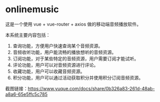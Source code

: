 # onlinemusic
这是一个使用 vue + vue-router + axios 做的移动端音频播放软件。

本系统主要内容包括：
1.	查询功能，方便用户快速查询某个音频资源。
2.	音频收听功能，用户能流畅的播放想听的音频资源。
3.	订阅功能，对于某些特定的音频资源，用户需要订阅才能试听。
4.	评论功能，用户可以对音频资源进行评论。
5.	收藏功能，用户可以收藏音频资源。
6.	积分功能，用户可以通过活动获取积分并使用积分订阅音频资源。

截图链接：https://www.yuque.com/docs/share/0b326a83-261d-48ab-a8a6-65e5ffc5c785
